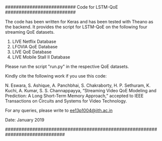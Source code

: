 ########################## Code for LSTM-QoE ##########################

The code has been written for Keras and has been tested with Theano as the backend. It provides the script for LSTM-QoE on the following four streaming QoE datasets.

1. LIVE Netflix Database
2. LFOVIA QoE Database
3. LIVE QoE Database
4. LIVE Mobile Stall II Database

Please run the script "run.py" in the respective QoE datasets.

Kindly cite the following work if you use this code:

N. Eswara, S. Ashique, A. Panchbhai, S. Chakraborty, H. P. Sethuram, K. Kuchi, A. Kumar, S. S. Channappayya, “Streaming Video QoE Modeling and Prediction: A Long Short-Term Memory Approach,” accepted to IEEE Transactions on Circuits and Systems for Video Technology.

For any queries, please write to ee13p1004@iith.ac.in

Date: January 2019

##############################################################################

